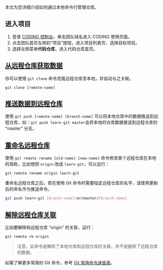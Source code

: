 本文为您详细介绍如何通过本地命令行管理仓库。

## 进入项目
1. 登录 [CODING 控制台](https://console.cloud.tencent.com/coding)，单击团队域名进入 CODING 使用页面。
2. 点击团队首页左侧的“项目”按钮，进入项目列表页，选择目标项目。
3. 选择左侧菜单**代码仓库**，进入代码仓库首页。

## [从远程仓库获取数据](#obtain-data)

你可以使用 `git clone` 命令克隆远程仓库至本地，并自动与之关联。

```shell
git clone [remote-name]
```

## [推送数据到远程仓库](#push)

使用 `git push [remote-name] [branch-name]` 可以将本地仓库中的数据推送到远程仓库，如：`git push learn-git master`会将本地的仓库数据推送到远程仓库的 “master” 分支。

## [重命名远程仓库](#rename)

使用 `git remote rename [old-name] [new-name]` 命令修改某个远程仓库在本地的简称，比如想把 `origin` 改成 `learn-git`，可以运行：

```shell
git remote rename origin learn-git 
```

重命名远程仓库之后，若在使用 Git 命令时需要指定远程仓库的名字，请使用更新后的命名作为推送命令。

```bash
git push learn-git [branch-name]:mr/master/[branch-name]
```

## [解除远程仓库关联](#unlink)

比如要解除和远程仓库 “origin” 的关联，运行：

```shell
git remote rm origin
```

> 注意，此命令是解除了本地仓库和远程仓库的关联，并不是删除了远程仓库的数据。

如需了解更多常用的 Git 命令，参考 [Git 常用命令速查表](/docs/repo/git/commands.html)。

